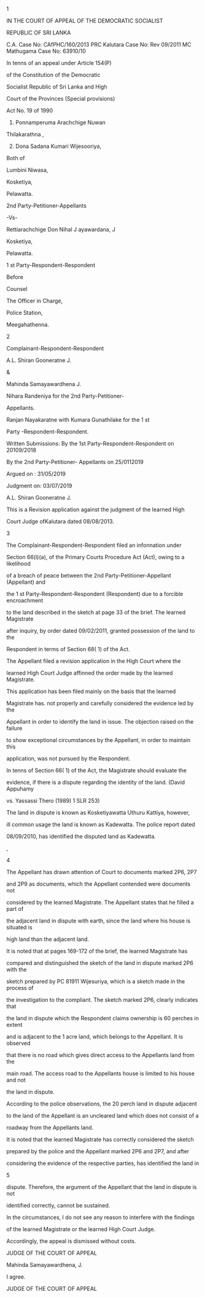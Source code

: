 1

IN THE COURT OF APPEAL OF THE DEMOCRATIC SOCIALIST

REPUBLIC OF SRI LANKA

C.A. Case No: CAfPHC/160/2013 PRC Kalutara Case No: Rev 09/2011 MC Mathugama Case No: 63910/10

In tenns of an appeal under Article 154(P)

of the Constitution of the Democratic

Socialist Republic of Sri Lanka and High

Court of the Provinces (Special provisions)

Act No. 19 of 1990

1. Ponnamperuma Arachchige Nuwan

Thilakarathna ,

2. Dona Sadana Kumari Wijesooriya,

Both of

Lumbini Niwasa,

Kosketiya,

Pelawatta.

2nd Party-Petitioner-Appellants

-Vs-

Rettiarachchige Don Nihal J ayawardana, J

Kosketiya,

Pelawatta.

1 st Party-Respondent-Respondent

Before

Counsel

The Officer in Charge,

Police Station,

Meegahathenna.

2

Complainant-Respondent-Respondent

A.L. Shiran Gooneratne J.

&

Mahinda Samayawardhena J.

Nihara Randeniya for the 2nd Party-Petitioner-

Appellants.

Ranjan Nayakaratne with Kumara Gunathilake for the 1 st

Party -Respondent-Respondent.

Written Submissions: By the 1st Party-Respondent-Respondent on 20109/2018

By the 2nd Party-Petitioner- Appellants on 25/0112019

Argued on : 31/05/2019

Judgment on: 03/07/2019

A.L. Shiran Gooneratne J.

This is a Revision application against the judgment of the learned High

Court Judge ofKalutara dated 08/08/2013.

3

The Complainant-Respondent-Respondent filed an infonnation under

Section 66(l)(a), of the Primary Courts Procedure Act (Act), owing to a likelihood

of a breach of peace between the 2nd Party-Petitioner-Appellant (Appellant) and

the 1 st Party-Respondent-Respondent (Respondent) due to a forcible encroachment

to the land described in the sketch at page 33 of the brief. The learned Magistrate

after inquiry, by order dated 09/02/2011, granted possession of the land to the

Respondent in terms of Section 68( 1) of the Act.

The Appellant filed a revision application in the High Court where the

learned High Court Judge affinned the order made by the learned Magistrate.

This application has been filed mainly on the basis that the learned

Magistrate has. not properly and carefully considered the evidence led by the

Appellant in order to identify the land in issue. The objection raised on the failure

to show exceptional circumstances by the Appellant, in order to maintain this

application, was not pursued by the Respondent.

In tenns of Section 66( 1) of the Act, the Magistrate should evaluate the

evidence, if there is a dispute regarding the identity of the land. (David Appuhamy

vs. Yassassi Thero (1989) 1 SLR 253)

The land in dispute is known as Kosketiyawatta Uthuru Kattiya, however,

ill common usage the land is known as Kadewatta. The police report dated

08/09/2010, has identified the disputed land as Kadewatta.

,

4

The Appellant has drawn attention of Court to documents marked 2P6, 2P7

and 2P9 as documents, which the Appellant contended were documents not

considered by the learned Magistrate. The Appellant states that he filled a part of

the adjacent land in dispute with earth, since the land where his house is situated is

high land than the adjacent land.

It is noted that at pages 169-172 of the brief, the learned Magistrate has

compared and distinguished the sketch of the land in dispute marked 2P6 with the

sketch prepared by PC 81911 Wijesuriya, which is a sketch made in the process of

the investigation to the compliant. The sketch marked 2P6, clearly indicates that

the land in dispute which the Respondent claims ownership is 60 perches in extent

and is adjacent to the 1 acre land, which belongs to the Appellant. It is observed

that there is no road which gives direct access to the Appellants land from the

main road. The access road to the Appellants house is limited to his house and not

the land in dispute.

According to the police observations, the 20 perch land in dispute adjacent

to the land of the Appellant is an uncleared land which does not consist of a

roadway from the Appellants land.

It is noted that the learned Magistrate has correctly considered the sketch

prepared by the police and the Appellant marked 2P6 and 2P7, and after

considering the evidence of the respective parties, has identified the land in

5

dispute. Therefore, the argument of the Appellant that the land in dispute is not

identified correctly, cannot be sustained.

In the circumstances, I do not see any reason to interfere with the findings

of the learned Magistrate or the learned High Court Judge.

Accordingly, the appeal is dismissed without costs.

JUDGE OF THE COURT OF APPEAL

Mahinda Samayawardhena, J.

I agree.

JUDGE OF THE COURT OF APPEAL